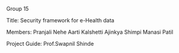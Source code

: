 Group 15

Title: Security framework for e-Health data

Members:
Pranjali Nehe
Aarti Kalshetti
Ajinkya Shimpi
Manasi Patil

Project Guide: Prof.Swapnil Shinde

